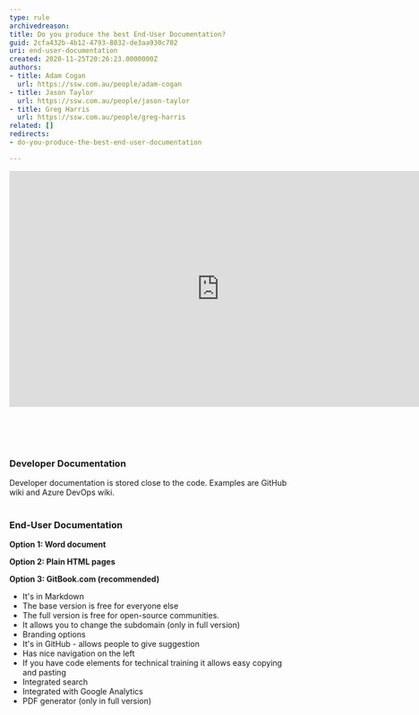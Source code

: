 ```yaml
---
type: rule
archivedreason: 
title: Do you produce the best End-User Documentation?
guid: 2cfa432b-4b12-4793-8032-de3aa930c702
uri: end-user-documentation
created: 2020-11-25T20:26:23.0000000Z
authors:
- title: Adam Cogan
  url: https://ssw.com.au/people/adam-cogan
- title: Jason Taylor
  url: https://ssw.com.au/people/jason-taylor
- title: Greg Harris
  url: https://ssw.com.au/people/greg-harris
related: []
redirects:
- do-you-produce-the-best-end-user-documentation

---
```



<div class="ms-rtestate-read ms-rte-embedcode ms-rte-embedil ms-rtestate-notify"><iframe width="750" height="422" src="https&#58;//www.youtube.com/embed/yfbKXqRAgOA" frameborder="0"></iframe>&#160;</div>​​​<br>
<br><excerpt class='endintro'></excerpt><br>
<h3 class="ssw15-rteElement-H3">​Developer Documentation​​<br></h3><p>Developer documentation is stored close to the code. Examples are GitHub wiki and Azure DevOps wiki.<br><br></p><h3 class="ssw15-rteElement-H3">End-User Documentation​​<br></h3><p><b>Option 1&#58; Word document</b><br></p><p><b>Option 2&#58; Plain HTML pages</b></p><p><b>Option 3&#58; GitBook.com (recommended​)</b></p><p></p><ul><li>​It's in Markdown<br></li><li>The base version is free for everyone else<br></li><li>The full version is&#160;free for open-source communities.&#160;<br></li><li>It allows you to change the subdomain (only in full version)<br></li><li>Branding options<br></li><li>It's in GitHub - allows people to give suggestion<br></li><li>Has nice navigation on the left<br></li><li>If you have code elements for technical training it allows easy copying and pasting<br></li><li>Integrated search<br></li><li>Integrated with Google Analytics<br></li><li>PDF generator (only in full version)<br></li></ul><br><p></p>


